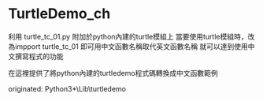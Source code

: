 TurtleDemo_ch
=============
利用 turtle_tc_01.py 附加於python內建的turtle模組上
當要使用turtle模組時，改為impport turtle_tc_01
即可用中文函數名稱取代英文函數名稱
就可以達到使用中文撰寫程式的功能



在這裡提供了將python內建的turtledemo程式碼轉換成中文函數範例

originated:
Python3*\Lib\turtledemo


